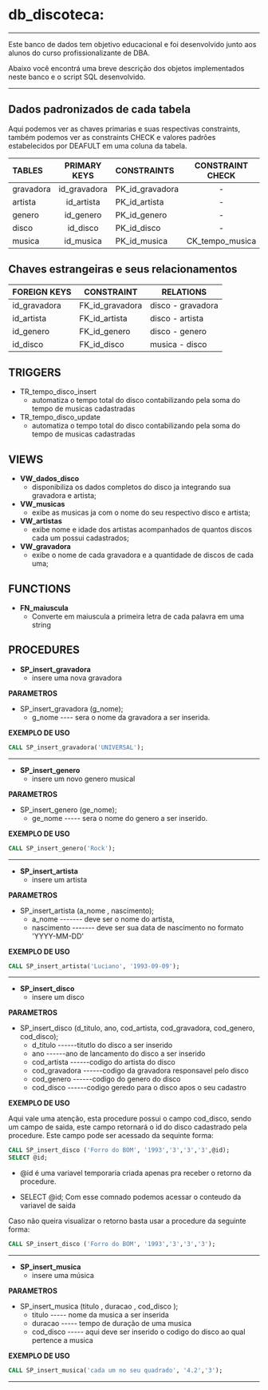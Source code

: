 # **db_discoteca:**
---
Este banco de dados tem objetivo educacional e foi desenvolvido junto aos alunos do curso profissionalizante de DBA.

Abaixo você encontrá uma breve descrição dos objetos implementados neste banco e o script SQL desenvolvido.

---



## **Dados padronizados de cada tabela**
    

Aqui podemos ver as chaves primarias e suas respectivas constraints, também podemos ver as constraints CHECK e valores padrões estabelecidos por DEAFULT em uma coluna da tabela.

    
|TABLES|PRIMARY KEYS|CONSTRAINTS|CONSTRAINT CHECK|DEFAULT VALUES|
|:-|:-:|:-|:-:|:-:|
|gravadora |id_gravadora|PK_id_gravadora|-|Independente|
|artista   |id_artista|PK_id_artista|-|Desconhecido|
|genero|id_genero|PK_id_genero|-|- Outros|
|disco|id_disco|PK_id_disco|-|0|
|musica|id_musica| PK_id_musica|CK_tempo_musica|-|

## **Chaves estrangeiras e seus relacionamentos**

|FOREIGN KEYS|CONSTRAINT|RELATIONS|
|-|-|-|
|id_gravadora|FK_id_gravadora|disco - gravadora|
|id_artista|FK_id_artista|disco  - artista|
|id_genero|FK_id_genero|disco  - genero|
|id_disco|FK_id_disco|musica - disco|

## **TRIGGERS** 
- TR_tempo_disco_insert
    - automatiza o tempo total do disco contabilizando pela soma do tempo de musicas cadastradas
- TR_tempo_disco_update 
    - automatiza o tempo total do disco contabilizando pela soma do tempo de musicas cadastradas


##	**VIEWS**
- **VW_dados_disco**
    - disponibiliza os dados completos do disco ja integrando sua gravadora e artista;
- **VW_musicas**
    - exibe as musicas ja com o nome do seu respectivo disco e artista;
- **VW_artistas**
    - exibe nome e idade dos artistas acompanhados de quantos discos cada um possui cadastrados;
- **VW_gravadora**
    - exibe o nome de cada gravadora e a quantidade de discos de cada uma;

##	**FUNCTIONS**
- **FN_maiuscula**
    - Converte em maiuscula a primeira letra de cada palavra em uma string

## **PROCEDURES**
- **SP_insert_gravadora**
    - insere uma nova gravadora       

 **PARAMETROS**

- SP_insert_gravadora (g_nome);
    - g_nome  ---- sera o nome da gravadora a ser inserida.
        
**EXEMPLO DE USO**

```sql
CALL SP_insert_gravadora('UNIVERSAL');
```
---
- **SP_insert_genero**
    - insere um novo genero musical       

 **PARAMETROS**

- SP_insert_genero (ge_nome);
    - ge_nome 	----- sera o nome do genero a ser inserido.
        
**EXEMPLO DE USO**

```sql
CALL SP_insert_genero('Rock');
```
---

- **SP_insert_artista**
    - insere um artista      

 **PARAMETROS**

- SP_insert_artista (a_nome , nascimento);
    - a_nome         ------- deve ser o nome do artista,
    -	nascimento     ------- deve ser sua data de nascimento no formato 'YYYY-MM-DD'
        
**EXEMPLO DE USO**

```sql
CALL SP_insert_artista('Luciano', '1993-09-09');
```
---

- **SP_insert_disco**
    - insere um disco      

 **PARAMETROS**

- SP_insert_disco (d_titulo, ano, cod_artista, cod_gravadora, cod_genero, cod_disco);
    -	d_titulo		------titutlo do disco a ser inserido
    -	ano				------ano de lancamento do disco a ser inserido
    -	cod_artista		------codigo do artista do disco
    -	cod_gravadora	------codigo da gravadora responsavel pelo disco
    -	cod_genero		------codigo do genero do disco
    -	cod_disco		------codigo geredo para o disco apos o seu cadastro
        
**EXEMPLO DE USO**

Aqui vale uma atenção, esta procedure possui o campo cod_disco, sendo um campo de saida, este campo retornará o id do disco cadastrado pela procedure.
Este campo pode ser acessado da sequinte forma:

```sql
CALL SP_insert_disco ('Forro do BOM', '1993','3','3','3',@id);
SELECT @id;
```
- @id é uma variavel temporaria criada apenas pra receber o retorno da procedure.

- SELECT @id; Com esse comnado podemos acessar o conteudo da variavel de saida

Caso não queira visualizar o retorno basta usar a procedure da seguinte forma:


```sql
CALL SP_insert_disco ('Forro do BOM', '1993','3','3','3');
```
---

- **SP_insert_musica**
    - insere uma música      

 **PARAMETROS**

- SP_insert_musica (titulo , duracao , cod_disco );
    - titulo		----- nome da musica a ser inserida
    - duracao		----- tempo de duração de uma musica
    - cod_disco	----- aqui deve ser inserido o codigo do disco ao qual pertence a musica
    
**EXEMPLO DE USO**

```sql
CALL SP_insert_musica('cada um no seu quadrado', '4.2','3');
```
---